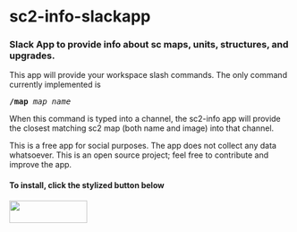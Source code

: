 # sc2-info-slackapp
### Slack App to provide info about sc maps, units, structures, and upgrades.

This app will provide your workspace slash commands. The only command currently implemented is 
<html><pre>
<b>/map</b> <i>map_name</i>
</pre></html>

When this command is typed into a channel, the sc2-info app will provide the closest matching sc2 map (both name and image) into that channel.

This is a free app for social purposes. The app does not collect any data whatsoever. This is an open source project; feel free to contribute and improve the app.


<h4>To install, click the stylized button below</h4>


<html>
<a href="https://slack.com/oauth/authorize?scope=commands&client_id=591437806403.596630629169"><img alt=""Add to Slack"" height="40" width="139" src="https://platform.slack-edge.com/img/add_to_slack.png" srcset="https://platform.slack-edge.com/img/add_to_slack.png 1x, https://platform.slack-edge.com/img/add_to_slack@2x.png 2x" /></a>
</html>
